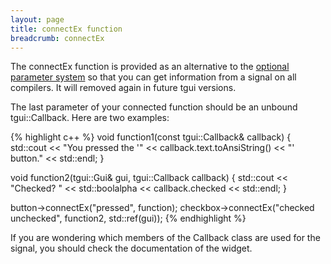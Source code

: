 ```yaml
---
layout: page
title: connectEx function
breadcrumb: connectEx
---
```


<p>The connectEx function is provided as an alternative to the <a href="../signals-optional-parameters/">optional parameter system</a> so that you can get information from a signal on all compilers. It will removed again in future tgui versions.</p>

<p class="SmallBottomMargin">The last parameter of your connected function should be an unbound tgui::Callback. Here are two examples:</p>
{% highlight c++ %}
void function1(const tgui::Callback& callback)
{
    std::cout << "You pressed the '" << callback.text.toAnsiString() << "' button." << std::endl;
}

void function2(tgui::Gui& gui, tgui::Callback callback)
{
    std::cout << "Checked? " << std::boolalpha << callback.checked << std::endl;
}

button->connectEx("pressed", function);
checkbox->connectEx("checked unchecked", function2, std::ref(gui));
{% endhighlight %}

<p>If you are wondering which members of the Callback class are used for the signal, you should check the documentation of the widget.</p>
